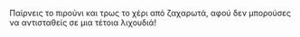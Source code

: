 ﻿Παίρνεις το πιρούνι και τρως το χέρι από ζαχαρωτά, αφού δεν μπορούσες να αντισταθείς σε μια τέτοια λιχουδιά!

